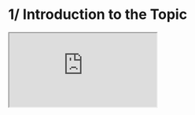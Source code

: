 # 1/ Introduction to the Topic

<iframe src="https://eyssette.github.io/marp-slides/slides/2021-2022/dnl21-2ndes-A-1-introduction-to-the-topic.html"></iframe>
